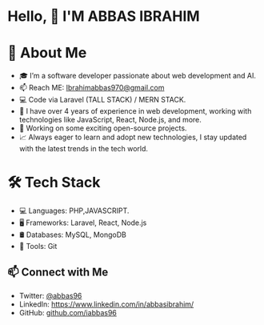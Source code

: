 # Hello, 👋 I'M ABBAS IBRAHIM 

# 🚀 About Me
- 🎓 I’m a software developer passionate about web development and AI.
- 📫 Reach ME: Ibrahimabbas970@gmail.com
- 💻 Code via Laravel (TALL STACK) / MERN STACK.
- 🚀 I have over 4 years of experience in web development, working with technologies like JavaScript, React, Node.js, and more.
- 🔭 Working on some exciting open-source projects.
- 📈 Always eager to learn and adopt new technologies, I stay updated with the latest trends in the tech world.
# 🛠 Tech Stack
- 💻 Languages: PHP,JAVASCRIPT.
- 🖥️ Frameworks: Laravel, React, Node.js
- 🛢️ Databases: MySQL, MongoDB
- 🔧 Tools: Git

## 📫 Connect with Me
- Twitter: [@abbas96](https://twitter.com/@abbas96)
- LinkedIn: https://www.linkedin.com/in/abbasibrahim/
- GitHub: [github.com/iabbas96](https://github.com/iabbas96)

